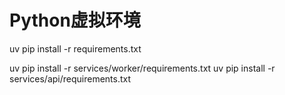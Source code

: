 # Python虚拟环境
uv pip install -r requirements.txt

uv pip install -r services/worker/requirements.txt
uv pip install -r services/api/requirements.txt